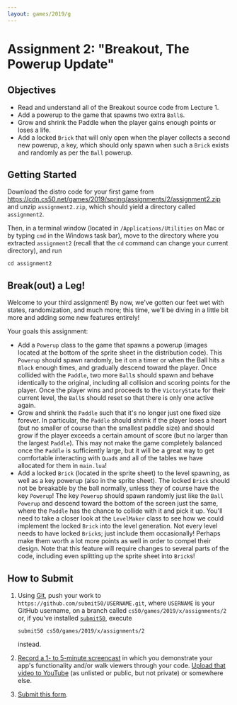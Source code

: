 ```yaml
---
layout: games/2019/g
---
```


# Assignment 2: "Breakout, The Powerup Update"

## Objectives

* Read and understand all of the Breakout source code from Lecture 1.
* Add a powerup to the game that spawns two extra `Ball`s.
* Grow and shrink the Paddle when the player gains enough points or loses a life.
* Add a locked `Brick` that will only open when the player collects a second new powerup, a key, which should only spawn when such a `Brick` exists and randomly as per the `Ball` powerup.

## Getting Started

Download the distro code for your first game from <https://cdn.cs50.net/games/2019/spring/assignments/2/assignment2.zip> and unzip `assignment2.zip`, which should yield a directory called `assignment2`.

Then, in a terminal window (located in `/Applications/Utilities` on Mac or by typing
`cmd` in the Windows task bar), move to the directory where you extracted `assignment2`
(recall that the `cd` command can change your current directory), and run

```
cd assignment2
```

## Break(out) a Leg!

Welcome to your third assignment! By now, we've gotten our feet wet with states, randomization, and much more; this time, we'll be diving in a little bit more and adding some new features entirely!

Your goals this assignment:

* Add a `Powerup` class to the game that spawns a powerup (images located at the bottom of the sprite sheet in the distribution code). This `Powerup` should spawn randomly, be it on a timer or when the Ball hits a `Block` enough times, and gradually descend toward the player. Once collided with the `Paddle`, two more `Ball`s should spawn and behave identically to the original, including all collision and scoring points for the player. Once the player wins and proceeds to the `VictoryState` for their current level, the `Ball`s should reset so that there is only one active again.
* Grow and shrink the `Paddle` such that it's no longer just one fixed size forever. In particular, the `Paddle` should shrink if the player loses a heart (but no smaller of course than the smallest paddle size) and should grow if the player exceeds a certain amount of score (but no larger than the largest `Paddle`). This may not make the game completely balanced once the `Paddle` is sufficiently large, but it will be a great way to get comfortable interacting with `Quad`s and all of the tables we have allocated for them in `main.lua`!
* Add a locked `Brick` (located in the sprite sheet) to the level spawning, as well as a key powerup (also in the sprite sheet). The locked `Brick` should not be breakable by the ball normally, unless they of course have the key `Powerup`! The key `Powerup` should spawn randomly just like the `Ball` `Powerup` and descend toward the bottom of the screen just the same, where the `Paddle` has the chance to collide with it and pick it up. You'll need to take a closer look at the `LevelMaker` class to see how we could implement the locked `Brick` into the level generation. Not every level needs to have locked `Brick`s; just include them occasionally! Perhaps make them worth a lot more points as well in order to compel their design. Note that this feature will require changes to several parts of the code, including even splitting up the sprite sheet into `Brick`s!

## How to Submit

1. Using [Git](https://git-scm.com/downloads), push your work to `https://github.com/submit50/USERNAME.git`, where `USERNAME` is your GitHub username, on a branch called `cs50/games/2019/x/assignments/2` or, if you've installed [`submit50`](https://cs50.readthedocs.io/submit50/), execute

   ```
   submit50 cs50/games/2019/x/assignments/2
   ```

   instead.
1. [Record a 1- to 5-minute screencast](https://www.howtogeek.com/205742/how-to-record-your-windows-mac-linux-android-or-ios-screen/) in which you demonstrate your app's functionality and/or walk viewers through your code. [Upload that video to YouTube](https://www.youtube.com/upload) (as unlisted or public, but not private) or somewhere else.
1. [Submit this form](https://forms.cs50.io/3f2958dd-e506-4232-970c-c51c62b94ae1).
